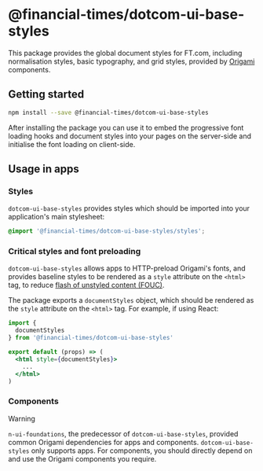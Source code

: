# @financial-times/dotcom-ui-base-styles

This package provides the global document styles for FT.com, including normalisation styles, basic typography, and grid styles, provided by [Origami](https://github.com/financial-times/origami) components.

## Getting started

```bash
npm install --save @financial-times/dotcom-ui-base-styles
```

After installing the package you can use it to embed the progressive font loading hooks and document styles into your pages on the server-side and initialise the font loading on client-side.

## Usage in apps

### Styles

`dotcom-ui-base-styles` provides styles which should be imported into your application's main stylesheet:

```scss
@import '@financial-times/dotcom-ui-base-styles/styles';
```

### Critical styles and font preloading

`dotcom-ui-base-styles` allows apps to HTTP-preload Origami's fonts, and provides baseline styles to be rendered as a `style` attribute on the `<html>` tag, to reduce [flash of unstyled content (FOUC)](https://en.wikipedia.org/wiki/Flash_of_unstyled_content).

The package exports a `documentStyles` object, which should be rendered as the `style` attribute on the `<html>` tag. For example, if using React:

```jsx
import {
  documentStyles
} from '@financial-times/dotcom-ui-base-styles'

export default (props) => (
  <html style={documentStyles}>
    ...
  </html>
)
```

### Components

> [!WARNING]
> `n-ui-foundations`, the predecessor of `dotcom-ui-base-styles`, provided common Origami dependencies for apps and components. `dotcom-ui-base-styles` only supports apps. For components, you should directly depend on and use the Origami components you require.
